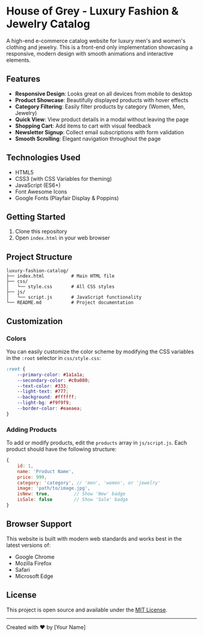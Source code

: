 # House of Grey - Luxury Fashion & Jewelry Catalog

A high-end e-commerce catalog website for luxury men's and women's clothing and jewelry. This is a front-end only implementation showcasing a responsive, modern design with smooth animations and interactive elements.

## Features

- **Responsive Design**: Looks great on all devices from mobile to desktop
- **Product Showcase**: Beautifully displayed products with hover effects
- **Category Filtering**: Easily filter products by category (Women, Men, Jewelry)
- **Quick View**: View product details in a modal without leaving the page
- **Shopping Cart**: Add items to cart with visual feedback
- **Newsletter Signup**: Collect email subscriptions with form validation
- **Smooth Scrolling**: Elegant navigation throughout the page

## Technologies Used

- HTML5
- CSS3 (with CSS Variables for theming)
- JavaScript (ES6+)
- Font Awesome Icons
- Google Fonts (Playfair Display & Poppins)

## Getting Started

1. Clone this repository
2. Open `index.html` in your web browser

## Project Structure

```
luxury-fashion-catalog/
├── index.html          # Main HTML file
├── css/
│   └── style.css       # All CSS styles
├── js/
│   └── script.js       # JavaScript functionality
└── README.md           # Project documentation
```

## Customization

### Colors

You can easily customize the color scheme by modifying the CSS variables in the `:root` selector in `css/style.css`:

```css
:root {
    --primary-color: #1a1a1a;
    --secondary-color: #c0a080;
    --text-color: #333;
    --light-text: #777;
    --background: #ffffff;
    --light-bg: #f9f9f9;
    --border-color: #eaeaea;
}
```

### Adding Products

To add or modify products, edit the `products` array in `js/script.js`. Each product should have the following structure:

```javascript
{
    id: 1,
    name: 'Product Name',
    price: 999,
    category: 'category', // 'men', 'women', or 'jewelry'
    image: 'path/to/image.jpg',
    isNew: true,         // Show 'New' badge
    isSale: false        // Show 'Sale' badge
}
```

## Browser Support

This website is built with modern web standards and works best in the latest versions of:

- Google Chrome
- Mozilla Firefox
- Safari
- Microsoft Edge

## License

This project is open source and available under the [MIT License](LICENSE).

---

Created with ❤️ by [Your Name]
